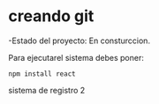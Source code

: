 <h1>creando git</h1>

-Estado del proyecto: En consturccion.

Para ejecutarel sistema debes poner:

```npm install react```

sistema de registro 2
